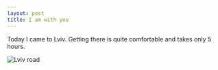 ```yaml
---
layout: post
title: I am with you
---
```


Today I came to Lviv. Getting there is quite comfortable and takes only 5 hours.

![Lviv road](http://img-fotki.yandex.ru/get/6404/50083820.216/0_b8ba1_cb535e81_XL)